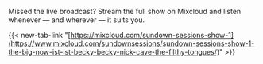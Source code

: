 Missed the live broadcast? Stream the full show on Mixcloud and listen whenever — and wherever — it suits you.

{{< new-tab-link "[https://mixcloud.com/sundown-sessions-show-1](https://www.mixcloud.com/sundownsessions/sundown-sessions-show-1-the-big-now-ist-ist-becky-becky-nick-cave-the-filthy-tongues/)" >}}